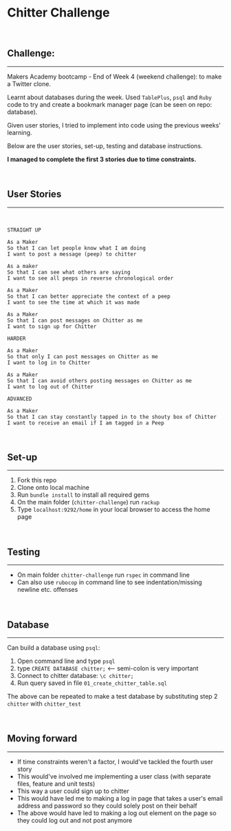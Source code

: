 Chitter Challenge
=================

<br>

## Challenge:
---

Makers Academy bootcamp - End of Week 4 (weekend challenge): to make a Twitter clone. <br>

Learnt about databases during the week. Used `TablePlus`, `psql` and `Ruby` code to try and create a bookmark manager page (can be seen on repo: database). <br>

Given user stories, I tried to implement into code using the previous weeks' learning. <br>

Below are the user stories, set-up, testing and database instructions. <br>

**I managed to complete the first 3 stories due to time constraints.**

<br>

## User Stories
---
<br>

```
STRAIGHT UP

As a Maker
So that I can let people know what I am doing  
I want to post a message (peep) to chitter

As a maker
So that I can see what others are saying  
I want to see all peeps in reverse chronological order

As a Maker
So that I can better appreciate the context of a peep
I want to see the time at which it was made

As a Maker
So that I can post messages on Chitter as me
I want to sign up for Chitter

HARDER

As a Maker
So that only I can post messages on Chitter as me
I want to log in to Chitter

As a Maker
So that I can avoid others posting messages on Chitter as me
I want to log out of Chitter

ADVANCED

As a Maker
So that I can stay constantly tapped in to the shouty box of Chitter
I want to receive an email if I am tagged in a Peep
```

<br>

## Set-up
---
1. Fork this repo
2. Clone onto local machine
3. Run `bundle install` to install all required gems
4. On the main folder (`chitter-challenge`) run `rackup`
5. Type `localhost:9292/home` in your local browser to access the home page

<br>

## Testing
---
- On main folder `chitter-challenge` run `rspec` in command line
- Can also use `rubocop` in command line to see indentation/missing newline etc. offenses

<br>

## Database
---
Can build a database using `psql`:
1. Open command line and type `psql`
2. type `CREATE DATABASE chitter;` <-- semi-colon is very important
3. Connect to chitter database: `\c chitter;`
4. Run query saved in file `01_create_chitter_table.sql`

The above can be repeated to make a test database by substituting step 2 `chitter` with `chitter_test`

<br>

## Moving forward
---
- If time constraints weren't a factor, I would've tackled the fourth user story
- This would've involved me implementing a user class (with separate files, feature and unit tests)
- This way a user could sign up to chitter
- This would have led me to making a log in page that takes a user's email address and password so they could solely post on their behalf
- The above would have led to making a log out element on the page so they could log out and not post anymore